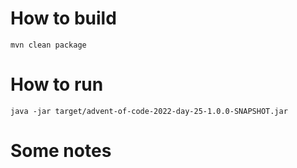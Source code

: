 # How to build

```
mvn clean package
```

# How to run

```
java -jar target/advent-of-code-2022-day-25-1.0.0-SNAPSHOT.jar
```

# Some notes

